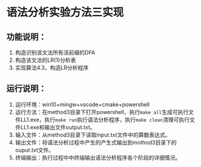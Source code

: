 # 语法分析实验方法三实现
## 功能说明：
1. 构造识别该文法所有活前缀的DFA
2. 构造该文法的LR(1)分析表
3. 实现算法4.3，构造LR分析程序
## 运行说明：
1. 运行环境：win10+mingw+vscode+cmake+powershell
2. 运行方法：在method3目录下打开powershell，执行`make all`生成可执行文件LL1.exe，执行`make run`执行语法分析程序，执行`make clean`清理可执行文件LL1.exe和输出文件output.txt。
3. 输入文件：从method3目录下读取input.txt文件中的算数表达式。
4. 输出文件：将语法分析过程中产生的产生式输出到mothod3目录下的ouput.txt文件。
5. 终端输出：执行过程中中终端输出语法分析程序各个阶段的详细情况。